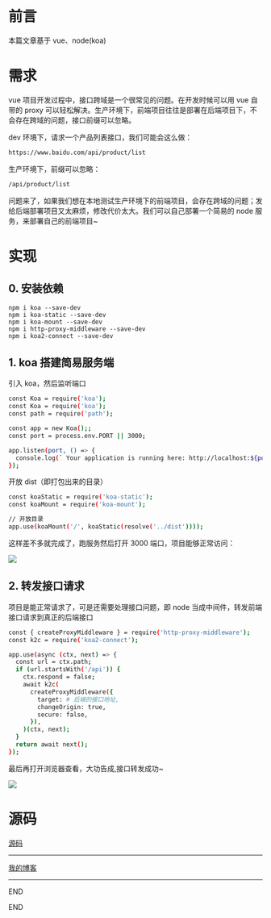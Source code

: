 # 前言

本篇文章基于 vue、node(koa)

# 需求

vue 项目开发过程中，接口跨域是一个很常见的问题。在开发时候可以用 vue 自带的 proxy 可以轻松解决。生产环境下，前端项目往往是部署在后端项目下，不会存在跨域的问题，接口前缀可以忽略。

dev 环境下，请求一个产品列表接口，我们可能会这么做：

```bash
https://www.baidu.com/api/product/list
```

生产环境下，前缀可以忽略：

```bash
/api/product/list
```

问题来了，如果我们想在本地测试生产环境下的前端项目，会存在跨域的问题；发给后端部署项目又太麻烦，修改代价太大。我们可以自己部署一个简易的 node 服务，来部署自己的前端项目~

# 实现

## 0. 安装依赖

```basn
npm i koa --save-dev
npm i koa-static --save-dev
npm i koa-mount --save-dev
npm i http-proxy-middleware --save-dev
npm i koa2-connect --save-dev
```

## 1. koa 搭建简易服务端

引入 koa，然后监听端口

```bash
const Koa = require('koa');
const Koa = require('koa');
const path = require('path');

const app = new Koa();;
const port = process.env.PORT || 3000;

app.listen(port, () => {
  console.log(` Your application is running here: http://localhost:${port}`);
});
```

开放 dist（即打包出来的目录）

```bash
const koaStatic = require('koa-static');
const koaMount = require('koa-mount');

// 开放目录
app.use(koaMount('/', koaStatic(resolve('../dist'))));
```

这样差不多就完成了，跑服务然后打开 3000 端口，项目能够正常访问：

![](https://upload-images.jianshu.io/upload_images/10390288-8ac039a7c54e90c5.png?imageMogr2/auto-orient/strip%7CimageView2/2/w/1240)

## 2. 转发接口请求

项目是能正常请求了，可是还需要处理接口问题，即 node 当成中间件，转发前端接口请求到真正的后端接口

```bash
const { createProxyMiddleware } = require('http-proxy-middleware');
const k2c = require('koa2-connect');

app.use(async (ctx, next) => {
  const url = ctx.path;
  if (url.startsWith('/api')) {
    ctx.respond = false;
    await k2c(
      createProxyMiddleware({
        target: # 后端的接口地址,
        changeOrigin: true,
        secure: false,
      }),
    )(ctx, next);
  }
  return await next();
});
```

最后再打开浏览器查看，大功告成,接口转发成功~

![](https://upload-images.jianshu.io/upload_images/10390288-2298e4d082470611.png?imageMogr2/auto-orient/strip%7CimageView2/2/w/1240)

# 源码

[源码](https://github.com/zhongzihao1996/my-blog/blob/dev/blogs/18.%20%E4%BD%BF%E7%94%A8node%E8%BD%AC%E5%8F%91%E8%AF%B7%E6%B1%82/server.js)

---

[我的博客](https://github.com/zhongzihao1996/my-blog/tree/master)

---

END

END

